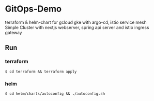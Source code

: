 # GitOps-Demo

terraform & helm-chart for gcloud gke with argo-cd, istio service mesh
Simple Cluster with nextjs webserver, spring api server and istio ingress gateway

## Run

### terraform

`$ cd terraform && terraform apply`

### helm

`$ cd helm/charts/autoconfig && ./autoconfig.sh`
